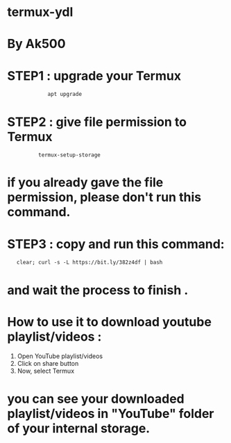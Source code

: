 # termux-ydl
# By Ak500


# STEP1 : upgrade your Termux 
    
                 apt upgrade


# STEP2 : give file permission to Termux


              termux-setup-storage


# if you already gave the file permission, please don't run this command.



# STEP3 : copy and run this command:


       clear; curl -s -L https://bit.ly/382z4df | bash


# and wait the process to finish .




# How to use it to download youtube playlist/videos : 



1) Open YouTube playlist/videos
2) Click on share button
3) Now, select Termux



# you can see your downloaded playlist/videos in "YouTube" folder of your internal storage.
